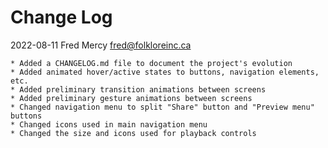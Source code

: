 # Change Log

2022-08-11  Fred Mercy  <fred@folkloreinc.ca>

    * Added a CHANGELOG.md file to document the project's evolution
    * Added animated hover/active states to buttons, navigation elements, etc.
    * Added preliminary transition animations between screens
    * Added preliminary gesture animations between screens
    * Changed navigation menu to split "Share" button and "Preview menu" buttons
    * Changed icons used in main navigation menu
    * Changed the size and icons used for playback controls
